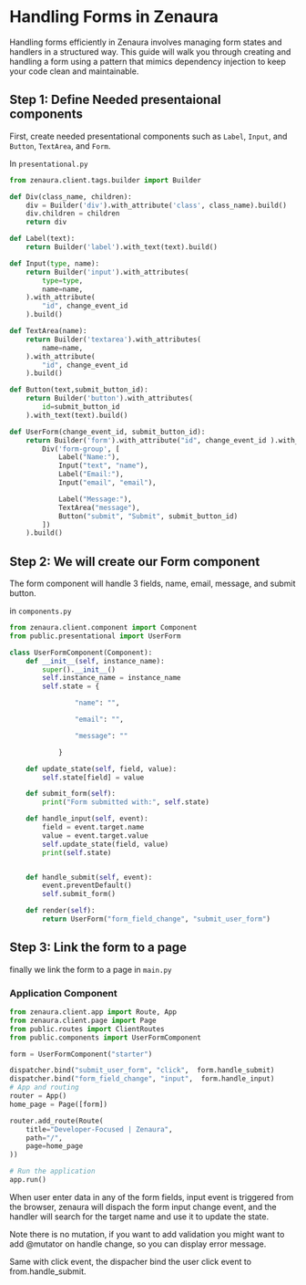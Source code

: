 # Handling Forms in Zenaura

Handling forms efficiently in Zenaura involves managing form states and handlers in a structured way. This guide will walk you through creating and handling a form using a pattern that mimics dependency injection to keep your code clean and maintainable.

## Step 1: Define Needed presentaional components

First, create needed presentational components such as `Label`, `Input`, and `Button`, `TextArea`, and `Form`.

In `presentational.py`

```python
from zenaura.client.tags.builder import Builder

def Div(class_name, children):
    div = Builder('div').with_attribute('class', class_name).build()
    div.children = children
    return div

def Label(text):
    return Builder('label').with_text(text).build()

def Input(type, name):
    return Builder('input').with_attributes(
        type=type,
        name=name,
    ).with_attribute(
        "id", change_event_id
    ).build()

def TextArea(name):
    return Builder('textarea').with_attributes(
        name=name,
    ).with_attribute(
        "id", change_event_id
    ).build()

def Button(text,submit_button_id):
    return Builder('button').with_attributes(
        id=submit_button_id
    ).with_text(text).build()

def UserForm(change_event_id, submit_button_id):
    return Builder('form').with_attribute("id", change_event_id ).with_children(
        Div('form-group', [
            Label("Name:"),
            Input("text", "name"),
            Label("Email:"),
            Input("email", "email"),

            Label("Message:"),
            TextArea("message"),
            Button("submit", "Submit", submit_button_id)
        ])
    ).build()
```

## Step 2: We will create our Form component

The form component will handle 3 fields, name, email, message, and submit button.

in `components.py`

```python
from zenaura.client.component import Component
from public.presentational import UserForm

class UserFormComponent(Component):
    def __init__(self, instance_name):
        super().__init__()
        self.instance_name = instance_name
        self.state = {

                "name": "",

                "email": "",

                "message": ""

            }

    def update_state(self, field, value):
        self.state[field] = value

    def submit_form(self):
        print("Form submitted with:", self.state)

    def handle_input(self, event):
        field = event.target.name
        value = event.target.value
        self.update_state(field, value)
        print(self.state)


    def handle_submit(self, event):
        event.preventDefault()
        self.submit_form()

    def render(self):
        return UserForm("form_field_change", "submit_user_form")
```

## Step 3: Link the form to a page

finally we link the form to a page in `main.py`

### Application Component

```python
from zenaura.client.app import Route, App
from zenaura.client.page import Page
from public.routes import ClientRoutes
from public.components import UserFormComponent

form = UserFormComponent("starter")

dispatcher.bind("submit_user_form", "click",  form.handle_submit)
dispatcher.bind("form_field_change", "input",  form.handle_input)
# App and routing
router = App()
home_page = Page([form])

router.add_route(Route(
    title="Developer-Focused | Zenaura",
    path="/",
    page=home_page
))

# Run the application
app.run()

```

When user enter data in any of the form fields, input event is triggered from the browser, zenaura will dispach the form input change event, and the handler will search for the target name and use it to update the state.

Note there is no mutation, if you want to add validation you might want to add @mutator on handle change, so you can display error message.

Same with click event, the dispacher bind the user click event to from.handle_submit.
